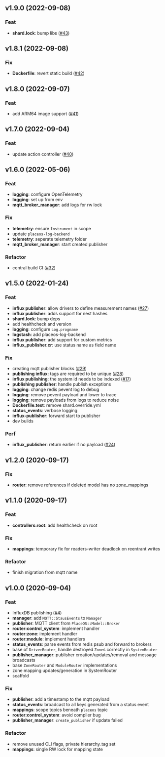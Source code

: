## v1.9.0 (2022-09-08)

### Feat

- **shard.lock**: bump libs ([#43](https://github.com/PlaceOS/source/pull/43))

## v1.8.1 (2022-09-08)

### Fix

- **Dockerfile**: revert static build ([#42](https://github.com/PlaceOS/source/pull/42))

## v1.8.0 (2022-09-07)

### Feat

- add ARM64 image support ([#41](https://github.com/PlaceOS/source/pull/41))

## v1.7.0 (2022-09-04)

### Feat

- update action controller ([#40](https://github.com/PlaceOS/source/pull/40))

## v1.6.0 (2022-05-06)

### Feat

- **logging**: configure OpenTelemetry
- **logging**: set up from env
- **mqtt_broker_manager**: add logs for rw lock

### Fix

- **telemetry**: ensure `Instrument` in scope
- update `placeos-log-backend`
- **telemetry**: seperate telemetry folder
- **mqtt_broker_manager**: start created publisher

### Refactor

- central build CI ([#32](https://github.com/PlaceOS/source/pull/32))

## v1.5.0 (2022-01-24)

### Feat

- **influx publisher**: allow drivers to define measurement names ([#27](https://github.com/PlaceOS/source/pull/27))
- **influx publisher**: adds support for nest hashes
- **shard.lock**: bump deps
- add healthcheck and version
- **logging**: configure `Log.progname`
- **logstash**: add placeos-log-backend
- **influx publisher**: add support for custom metrics
- **influx_publisher.cr**: use status name as field name

### Fix

- creating mqtt publisher blocks ([#29](https://github.com/PlaceOS/source/pull/29))
- **publishing influx**: tags are required to be unique ([#28](https://github.com/PlaceOS/source/pull/28))
- **influx publishing**: the system id needs to be indexed ([#17](https://github.com/PlaceOS/source/pull/17))
- **publishing publisher**: handle publish exceptions
- **logging**: change redis pevent log to debug
- **logging**: remove pevent payload and lower to trace
- **logging**: remove payloads from logs to reduce noise
- **Dockerfile.test**: remove shard.override.yml
- **status_events**: verbose logging
- **influx-publisher**: forward start to publisher
- dev builds

### Perf

- **influx_publisher**: return earlier if no payload ([#24](https://github.com/PlaceOS/source/pull/24))

## v1.2.0 (2020-09-17)

### Fix

- **router**: remove references if deleted model has no zone_mappings

## v1.1.0 (2020-09-17)

### Feat

- **controllers:root**: add healthcheck on root

### Fix

- **mappings**: temporary fix for readers-writer deadlock on reentrant writes

### Refactor

- finish migration from mqtt name

## v1.0.0 (2020-09-04)

### Feat

- InfluxDB publishing ([#4](https://github.com/PlaceOS/source/pull/4))
- **manager**: add `MQTT::StausEvents` to `Manager`
- **publisher**: MQTT client from `PlaceOS::Model::Broker`
- **router:control_system**: implement handler
- **router:zone**: implement handler
- **router:module**: implement handlers
- **status_events**: parse events from redis psub and forward to brokers
- base of `DriverRouter`, handle destroyed `Zone`s correctly in `SystemRouter`
- **publisher_manager**: publisher creation/updates/removal and message broadcasts
- base `ZoneRouter` and `ModuleRouter` implementations
- zone mapping updates/generation in SystemRouter
- scaffold

### Fix

- **publisher**: add a timestamp to the mqtt payload
- **status_events**: broadcast to all keys generated from a status event
- **mappings**: scope topics beneath `placeos` topic
- **router:control_system**: avoid compiler bug
- **publisher_manager**: `create_publisher` if update failed

### Refactor

- remove unused CLI flags, private hierarchy_tag set
- **mappings**: single RW lock for mapping state
